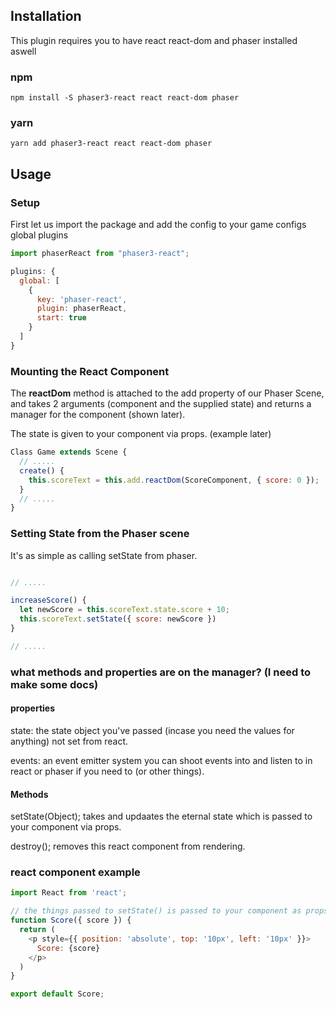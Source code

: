 ## Installation

This plugin requires you to have react react-dom and phaser installed aswell

### npm
```
npm install -S phaser3-react react react-dom phaser
```

### yarn
```
yarn add phaser3-react react react-dom phaser
```

## Usage

### Setup

First let us import the package and add the config to your game configs global plugins

```js
import phaserReact from "phaser3-react";

plugins: {
  global: [
    {
      key: 'phaser-react',
      plugin: phaserReact,
      start: true
    }
  ]
}
```
### Mounting the React Component

The **reactDom** method is attached to the add property of our Phaser Scene, and takes 2 arguments (component and the supplied state) and returns a manager for the component (shown later).

The state is given to your component via props. (example later)
  
```js
Class Game extends Scene {
  // .....
  create() {
    this.scoreText = this.add.reactDom(ScoreComponent, { score: 0 });
  }
  // .....
}
```
### Setting State from the Phaser scene

It's as simple as calling setState from phaser.
 
```js

// .....

increaseScore() {
  let newScore = this.scoreText.state.score + 10;
  this.scoreText.setState({ score: newScore })
}

// .....

```

### what methods and properties are on the manager? (I need to make some docs)

#### properties
state: the state object you've passed (incase you need the values for anything) not set from react.

events: an event emitter system you can shoot events into and listen to in react or phaser if you need to (or other things).

#### Methods
setState(Object); takes and updaates the eternal state which is passed to your component via props.

destroy(); removes this react component from rendering.

### react component example
```js
import React from 'react';

// the things passed to setState() is passed to your component as props, it also recieves the manager.
function Score({ score }) {
  return (
    <p style={{ position: 'absolute', top: '10px', left: '10px' }}>
      Score: {score}
    </p>
  )
}

export default Score;
```
